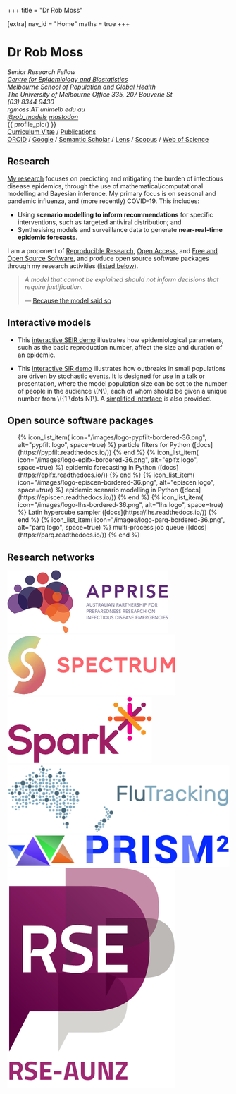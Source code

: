 +++
title = "Dr Rob Moss"

[extra]
nav_id = "Home"
maths = true
+++

# Dr Rob Moss

<div class="blurb">
<address>
  <span class="position">
    Senior Research Fellow <br>
    <a href="https://epi.unimelb.edu.au/">Centre for Epidemiology and
      Biostatistics</a><br>
    <a href="https://mspgh.unimelb.edu.au/">Melbourne School of
      Population and Global Health</a><br>
    The University of Melbourne
  </span>
  <span class="location">
    Office 335, 207 Bouverie St<br>
    (03) 8344 9430<br>
    rgmoss AT unimelb edu au<br>
    <a href="https://twitter.com/rob_models">@rob_models</a>
    <a rel="me" href="https://mas.to/@rob_models">mastodon</a>
  </span>
</address>
{{ profile_pic() }}
<div class="profile-links">
<a href="cv_online.pdf">Curriculum Vitæ</a>
  / <a href="/pubs">Publications</a>
<br/>
<a href="https://orcid.org/0000-0002-4568-2012" title="ORCID record">ORCID</a>
  / <a href="https://scholar.google.com/citations?user=NOX2J-EAAAAJ&hl=en" title="Google Scholar profile">Google</a>
  / <a href="https://www.semanticscholar.org/author/46303559" title="Semantic Scholar profile">Semantic Scholar</a>
  / <a href="https://www.lens.org/lens/orcid/0000-0002-4568-2012/scholar" title="Lens profile">Lens</a>
  / <a href="https://www.scopus.com/authid/detail.uri?authorId=28167595000" title="Scopus author details">Scopus</a>
  / <a href="https://www.webofscience.com/wos/author/rid/R-4767-2018" title="Web of Science profile">Web of Science</a>
</div>
</div>

## Research

[My research](@/research.md) focuses on predicting and mitigating the burden of infectious disease epidemics, through the use of mathematical/computational modelling and Bayesian inference.
My primary focus is on seasonal and pandemic influenza, and (more recently) COVID-19.
This includes:

- Using **scenario modelling to inform recommendations** for specific interventions, such as targeted antiviral distribution; and
- Synthesising models and surveillance data to generate **near-real-time epidemic forecasts**.

I am a proponent of [Reproducible Research](https://en.wikipedia.org/wiki/Reproducibility), [Open Access](https://en.wikipedia.org/wiki/Open_access), and [Free and Open Source Software](https://en.wikipedia.org/wiki/Free_and_open-source_software), and produce open source software packages through my research activities ([listed below](#open-source-software-packages)).

> *A model that cannot be explained should not inform decisions that require justification.*
>
> — [Because the model said so](https://doi.org/10.1016/j.ijforecast.2021.01.028)

## Interactive models

- This [interactive SEIR demo](https://robmoss.github.io/seir-demo/) illustrates how epidemiological parameters, such as the basic reproduction number, affect the size and duration of an epidemic.

- This [interactive SIR demo](https://robmoss.github.io/sir-demo/) illustrates how outbreaks in small populations are driven by stochastic events.
  It is designed for use in a talk or presentation, where the model population size can be set to the number of people in the audience \\(N\\), each of whom should be given a unique number from \\(\{1 \dots N\}\\).
  A [simplified interface](https://robmoss.github.io/sir-demo/simple.html) is also provided.

## Open source software packages

<div class="narrow-list">
<ul class="icon-list">
{% icon_list_item(
     icon="/images/logo-pypfilt-bordered-36.png",
     alt="pypfilt logo",
     space=true) %}
  particle filters for Python
  ([docs](https://pypfilt.readthedocs.io/))
{% end %}
{% icon_list_item(
     icon="/images/logo-epifx-bordered-36.png",
     alt="epifx logo",
     space=true) %}
  epidemic forecasting in Python
  ([docs](https://epifx.readthedocs.io/))
{% end %}
{% icon_list_item(
     icon="/images/logo-episcen-bordered-36.png",
     alt="episcen logo",
     space=true) %}
epidemic scenario modelling in Python
  ([docs](https://episcen.readthedocs.io/))
{% end %}
{% icon_list_item(
     icon="/images/logo-lhs-bordered-36.png",
     alt="lhs logo",
     space=true) %}
  Latin hypercube sampler
  ([docs](https://lhs.readthedocs.io/))
{% end %}
{% icon_list_item(
     icon="/images/logo-parq-bordered-36.png",
     alt="parq logo",
     space=true) %}
  multi-process job queue
  ([docs](https://parq.readthedocs.io/))
{% end %}
</ul>
</div>

## Research networks

<div class="narrow-list">
<a class="network" href="https://www.apprise.org.au/"><img alt="APPRISE logo" class="network" src="/images/network-apprise.png"/></a><a class="network" href="https://www.spectrum.edu.au/"><img alt="SPECTRUM logo" class="network" src="/images/network-spectrum.png"/></a><a class="network" href="https://www.spark.edu.au/"><img alt="SPARK logo" class="network" src="/images/network-spark.png"/></a><a class="network" href="https://info.flutracking.net/"><img alt="Flutracking logo" class="network" src="/images/network-flutracking.png"/></a><a class="network" href="https://www.prism.edu.au/"><img alt="PRISM logo" class="network" src="/images/network-prism.jpg"/></a><a class="network" href="https://rse-aunz.github.io/"><img alt="RSE-AUNZ logo" class="network" src="/images/network-rse-aunz.png"/></a>
</div>
